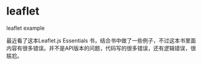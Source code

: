 # leaflet
leaflet example

最近看了这本Leaflet.js Essentials 书，结合书中做了一些例子，不过这本书里面内容有很多错误。并不是API版本的问题，代码写的很多错误，还有逻辑错误，很尴尬。
